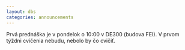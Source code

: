 ```yaml
---
layout: dbs
categories: announcements
---
```

Prvá prednáška je v pondelok o 10:00 v DE300 (budova FEI). V prvom týždni cvičenia nebudu, nebolo by čo cvičiť.
